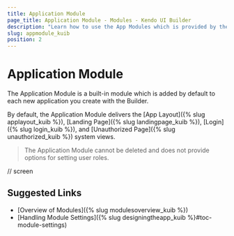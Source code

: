 ```yaml
---
title: Application Module
page_title: Application Module - Modules - Kendo UI Builder
description: "Learn how to use the App Modules which is provided by the Kendo UI Builder tool for creating and managing Angular and AngularJS-based web applications."
slug: appmodule_kuib
position: 2
---
```


# Application Module

The Application Module is a built-in module which is added by default to each new application you create with the Builder.

By default, the Application Module delivers the [App Layout]({% slug applayout_kuib %}), [Landing Page]({% slug landingpage_kuib %}), [Login]({% slug login_kuib %}), and [Unauthorized Page]({% slug unauthorized_kuib %}) system views.

> The Application Module cannot be deleted and does not provide options for setting user roles.

// screen

## Suggested Links

* [Overview of Modules]({% slug modulesoverview_kuib %})
* [Handling Module Settings]({% slug designingtheapp_kuib %}#toc-module-settings)
